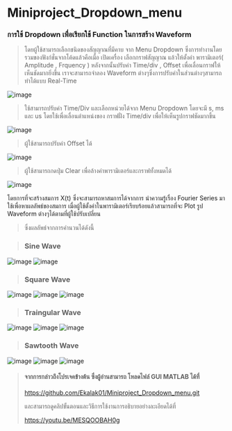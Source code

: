 # Miniproject_Dropdown_menu
### การใช้ Dropdown เพื่อเรียกใช้ Function ในการสร้าง Waveform
> โดยผู้ใช้สามารถเลือกชนิดของสัญญาณที่มีคาบ จาก Menu Dropdown ซึ่งการทำงานโดยรวมของฟังก์ชั่นจากโค้ดแล้วคือเมื่อ เปิดเครื่อง เลือกกราฟสัญญาณ แล้วให้ตั้งค่า พารามิเตอร์( Amplitude , Frquency ) 
> หลังจากนั้นปรับค่า Time/div , Offset เพื่อเลื่อนกราฟให้เห็นชัดมากยิ่งขึ้น เราจะสามารถจำลอง Waveform ต่างๆซึ่งการปรับค่าในส่วนต่างๆสามารถทำได้แบบ Real-Time

![image](https://user-images.githubusercontent.com/87509688/142722815-c9a6c339-2e19-49a6-ab64-09cfc31392ff.png)

> ใช้สามารถปรับค่า Time/Div และเลือกหน่วยได้จาก Menu Dropdown โดยจะมี s, ms และ us โดยใช้เพื่อเลื่อนตำแหน่งของ กราฟฝั่ง Time/div เพื่อให้เห็นรูปกราฟชัดมากขึ้น

![image](https://user-images.githubusercontent.com/20890109/142723856-78e01166-2f1b-4e54-8c35-27b322594455.png)

> ผู้ใช้สามารถปรับค่า Offset ได้

![image](https://user-images.githubusercontent.com/20890109/142723888-7e077783-f1de-46bd-b246-5d01d505baaa.png)

> ผู้ใช้สามารถกดปุ่ม Clear เพื่อล้างค่าพารามิเตอร์และกราฟทั้งหมดได้

![image](https://user-images.githubusercontent.com/20890109/142723597-d02912ad-9f1d-44da-85e4-7d5c79ea4168.png)


                    
โดยการที่จะสร้างสมการ X(t) ซึ่งจะสามารถหาสมการได้จากการ นำความรู้เรื่อง Fourier Series มาใช้เพื่อหาผลลัพธ์ของสมการ
เมื่อผู้ใช้ตั้งค่าในพารามิเตอร์เรียบร้อยแล้วสามารถที่จะ Plot รูป Waveform ต่างๆได้ตามที่ผู้ใช้ปรับเปลี่ยน

> ซึ่งผลลัพธ์จากการคำนวนได้ดังนี้

> ### Sine Wave 

![image](https://user-images.githubusercontent.com/87509688/142724034-03b2b845-06f2-4784-830c-c1559a821227.png)
![image](https://user-images.githubusercontent.com/87509688/142723130-4e66d9fc-8d7b-475e-bf3b-d7d59806023e.png)

> ### Square Wave 

![image](https://user-images.githubusercontent.com/87509688/142724061-20ee9df7-4242-46bb-ba46-ff2cde2cc6a3.png)
![image](https://user-images.githubusercontent.com/87509688/142724067-6ea8fe67-c537-43ad-b7e5-caeff48bad9d.png)
![image](https://user-images.githubusercontent.com/87509688/142723101-d6e6d390-d556-4382-889b-2f965bb8ffe3.png)


> ### Traingular Wave 

![image](https://user-images.githubusercontent.com/87509688/142724088-f59a1846-c156-4096-a7e2-0789e8809793.png)
![image](https://user-images.githubusercontent.com/87509688/142724103-f2d7b9a4-4c00-435d-af30-0b8c2aa89603.png)
![image](https://user-images.githubusercontent.com/87509688/142723110-35e31ac2-5bb6-4105-bfd9-4963389dcf91.png)


> ### Sawtooth Wave 

![image](https://user-images.githubusercontent.com/87509688/142724128-4f2da470-4402-4eff-aaf7-a402dbcbe8ae.png)
![image](https://user-images.githubusercontent.com/87509688/142724132-bac22745-2e2d-4a24-a568-11509b752d48.png)
![image](https://user-images.githubusercontent.com/87509688/142723115-6a31d6e0-8ddd-4a6e-b275-954a6a2a84de.png)

> #### จากการกล่าวถึงโปรเจคข้างต้น ซึ่งผู้อ่านสามารถ โหลดไฟล์ GUI MATLAB ได้ที่ 
> https://github.com/Ekalak01/Miniproject_Dropdown_menu.git 
> 
> และสามารถดูคลิปขั้นตอนและวิธีการใช้งานการอธิบายอย่างละเอียดได้ที่ 
> 
> https://youtu.be/MESQOOBAH0g

